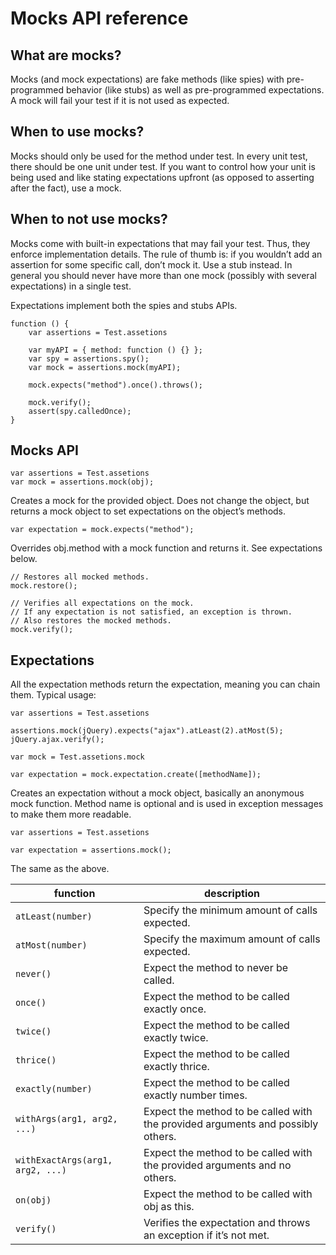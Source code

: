 # Mocks API reference

## What are mocks?

Mocks (and mock expectations) are fake methods (like spies) with pre-programmed behavior (like stubs) as well as pre-programmed expectations. A mock will fail your test if it is not used as expected.

## When to use mocks?

Mocks should only be used for the method under test. In every unit test, there should be one unit under test. If you want to control how your unit is being used and like stating expectations upfront (as opposed to asserting after the fact), use a mock.

## When to not use mocks?

Mocks come with built-in expectations that may fail your test. Thus, they enforce implementation details. The rule of thumb is: if you wouldn’t add an assertion for some specific call, don’t mock it. Use a stub instead. In general you should never have more than one mock (possibly with several expectations) in a single test.

Expectations implement both the spies and stubs APIs.

    function () {
        var assertions = Test.assetions

        var myAPI = { method: function () {} };
        var spy = assertions.spy();
        var mock = assertions.mock(myAPI);

        mock.expects("method").once().throws();

        mock.verify();
        assert(spy.calledOnce);
    }


## Mocks API

    var assertions = Test.assetions
    var mock = assertions.mock(obj);

Creates a mock for the provided object. Does not change the object, but returns a mock object to set expectations on the object’s methods.

    var expectation = mock.expects("method");

Overrides obj.method with a mock function and returns it. See expectations below.

    // Restores all mocked methods.
    mock.restore();

    // Verifies all expectations on the mock.
    // If any expectation is not satisfied, an exception is thrown.
    // Also restores the mocked methods.
    mock.verify();


## Expectations

All the expectation methods return the expectation, meaning you can chain them. Typical usage:

    var assertions = Test.assetions

    assertions.mock(jQuery).expects("ajax").atLeast(2).atMost(5);
    jQuery.ajax.verify();

    var mock = Test.assetions.mock

    var expectation = mock.expectation.create([methodName]);

Creates an expectation without a mock object, basically an anonymous mock function. Method name is optional and is used in exception messages to make them more readable.

    var assertions = Test.assetions

    var expectation = assertions.mock();

The same as the above.

| function | description |
| -- | -- |
| `atLeast(number)`                 | Specify the minimum amount of calls expected. |
| `atMost(number)`                  | Specify the maximum amount of calls expected. |
| `never()`                         | Expect the method to never be called. |
| `once()`                          | Expect the method to be called exactly once. |
| `twice()`                         | Expect the method to be called exactly twice. |
| `thrice()`                        | Expect the method to be called exactly thrice. |
| `exactly(number)`                 | Expect the method to be called exactly number times. |
| `withArgs(arg1, arg2, ...)`       | Expect the method to be called with the provided arguments and possibly others. |
| `withExactArgs(arg1, arg2, ...)`  | Expect the method to be called with the provided arguments and no others. |
| `on(obj)`                         | Expect the method to be called with obj as this. |
| `verify()`                        | Verifies the expectation and throws an exception if it’s not met. 
